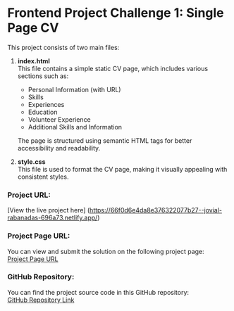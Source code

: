# Frontend Project Challenge 1: Single Page CV

This project consists of two main files:

1. **index.html**  
   This file contains a simple static CV page, which includes various sections such as:
   - Personal Information (with URL)
   - Skills
   - Experiences
   - Education
   - Volunteer Experience
   - Additional Skills and Information
   
   The page is structured using semantic HTML tags for better accessibility and readability.

2. **style.css**  
   This file is used to format the CV page, making it visually appealing with consistent styles.

### Project URL:
[View the live project here] (https://66f0d6e4da8e376322077b27--jovial-rabanadas-696a73.netlify.app/)

### Project Page URL:
You can view and submit the solution on the following project page:  
[Project Page URL](https://roadmap.sh/projects/single-page-cv)

### GitHub Repository:
You can find the project source code in this GitHub repository:  
[GitHub Repository Link](https://github.com/AyeshaImtiaz475/roadmap.sh-Webprojects/tree/main/Single-Page-CV)

